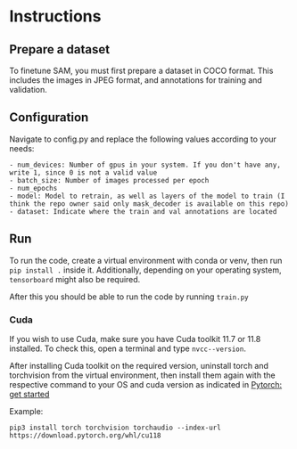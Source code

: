 # Instructions

## Prepare a dataset

To finetune SAM, you must first prepare a dataset in COCO format. This includes the images in JPEG format, and annotations for training and validation.

## Configuration

Navigate to config.py and replace the following values according to your needs:
```
- num_devices: Number of gpus in your system. If you don't have any, write 1, since 0 is not a valid value
- batch_size: Number of images processed per epoch
- num_epochs
- model: Model to retrain, as well as layers of the model to train (I think the repo owner said only mask_decoder is available on this repo)
- dataset: Indicate where the train and val annotations are located
```

## Run

To run the code, create a virtual environment with conda or venv, then run `pip install .` inside it. Additionally, depending on your operating system, `tensorboard` might also be required.

After this you should be able to run the code by running `train.py`

### Cuda
 
If you wish to use Cuda, make sure you have Cuda toolkit 11.7 or 11.8 installed. To check this, open a terminal and type `nvcc--version`.

After installing Cuda toolkit on the required version, uninstall torch and torchvision from the virtual environment, then install them again with the respective command to your OS and cuda version as indicated in [Pytorch: get started](https://pytorch.org/get-started/locally/)

Example:
```
pip3 install torch torchvision torchaudio --index-url https://download.pytorch.org/whl/cu118
```